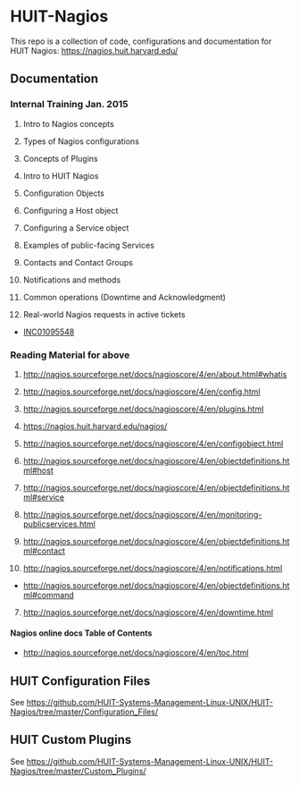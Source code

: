# HUIT-Nagios

This repo is a collection of code, configurations and documentation for HUIT Nagios: https://nagios.huit.harvard.edu/


## Documentation


### Internal Training Jan. 2015

1. Intro to Nagios concepts
  1. Types of Nagios configurations
  2. Concepts of Plugins

2. Intro to HUIT Nagios

3. Configuration Objects
  1. Configuring a Host object
  2. Configuring a Service object

4. Examples of public-facing Services

5. Contacts and Contact Groups

6. Notifications and methods

7. Common operations (Downtime and Acknowledgment)

8. Real-world Nagios requests in active tickets

- [INC01095548](https://harvard.service-now.com/nav_to.do?uri=incident.do?sys_id=4450b2ab0ff0b1002dfe5bd692050e83)


### Reading Material for above

1. http://nagios.sourceforge.net/docs/nagioscore/4/en/about.html#whatis
  1. http://nagios.sourceforge.net/docs/nagioscore/4/en/config.html
  2. http://nagios.sourceforge.net/docs/nagioscore/4/en/plugins.html

2. https://nagios.huit.harvard.edu/nagios/

3. http://nagios.sourceforge.net/docs/nagioscore/4/en/configobject.html
  1. http://nagios.sourceforge.net/docs/nagioscore/4/en/objectdefinitions.html#host
  2. http://nagios.sourceforge.net/docs/nagioscore/4/en/objectdefinitions.html#service

4. http://nagios.sourceforge.net/docs/nagioscore/4/en/monitoring-publicservices.html

5. http://nagios.sourceforge.net/docs/nagioscore/4/en/objectdefinitions.html#contact

6. http://nagios.sourceforge.net/docs/nagioscore/4/en/notifications.html
  * http://nagios.sourceforge.net/docs/nagioscore/4/en/objectdefinitions.html#command

7. http://nagios.sourceforge.net/docs/nagioscore/4/en/downtime.html


#### Nagios online docs Table of Contents

- http://nagios.sourceforge.net/docs/nagioscore/4/en/toc.html



## HUIT Configuration Files

See https://github.com/HUIT-Systems-Management-Linux-UNIX/HUIT-Nagios/tree/master/Configuration_Files/


## HUIT Custom Plugins

See https://github.com/HUIT-Systems-Management-Linux-UNIX/HUIT-Nagios/tree/master/Custom_Plugins/
